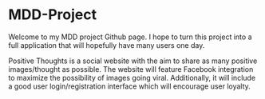 MDD-Project
===========

Welcome to my MDD project Github page. I hope to turn this project into a full application that will hopefully have many users one day. 

Positive Thoughts is a social website with the aim to share as many positive images/thought as possible. The website will feature Facebook integration to maximize the possibility of images going viral. Additionally, it will include a good user login/registration interface which will encourage user loyalty.